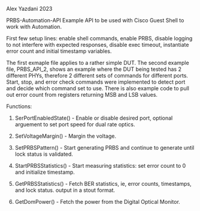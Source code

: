 Alex Yazdani 2023

PRBS-Automation-API
Example API to be used with Cisco Guest Shell to work with Automation.

First few setup lines:
enable shell commands, enable PRBS, disable logging to not interfere with expected responses, disable exec timeout, instantiate error count and initial timestamp variables.

The first exmaple file applies to a rather simple DUT.  The second example file, PRBS_API_2, shows an example where the DUT being tested has 2 different PHYs, therefore 2 different sets of commands for different ports.  Start, stop, and error check commands were implemented to detect port and decide which command set to use.  There is also example code to pull out error count from registers returning MSB and LSB values.

Functions:

1. SerPortEnabledState() - 
  Enable or disable desired port, optional arguement to set port speed for dual rate optics.
  
2. SetVoltageMargin() - 
  Margin the voltage.
  
3. SetPRBSPattern() - 
  Start generating PRBS and continue to generate until lock status is validated.

4. StartPRBSStatistics() - 
  Start measuring statistics: set error count to 0 and initialize timestamp.

5. GetPRBSStatistics() - 
  Fetch BER statistics, ie, error counts, timestamps, and lock status.  output in a stout format.

6. GetDomPower() - 
  Fetch the power from the Digital Optical Monitor.
